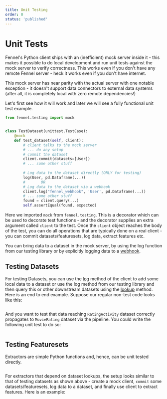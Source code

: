 ```yaml
---
title: Unit Testing
order: 0
status: 'published'
---
```


# Unit Tests

Fennel's Python client ships with an (inefficient) mock server inside it - this
makes it possible to do local development and run unit tests against the mock
server to verify correctness. This works even if you don't have any remote 
Fennel server - heck it works even if you don't have internet.

This mock server has near parity with the actual server with one notable 
exception - it doesn't support data connectors to external data systems 
(after all, it is completely local with zero remote dependencies!)

Let's first see how it will work and later we will see a fully functional unit test example.

```python
from fennel.testing import mock


class TestDataset(unittest.TestCase):
    @mock
    def test_dataset(self, client):
        # client talks to the mock server
        # ... do any setup
        # commit the dataset
        client.commit(datasets=[User])
        # ... some other stuff
        
        # Log data to the dataset directly (ONLY for testing)
        log(User, pd.Dataframe(...))
        #       OR
        # Log data to the dataset via a webhook
        client.log("fennel_webhook", 'User', pd.Dataframe(...))
        # ... some other stuff
        found = client.query(...)
        self.assertEqual(found, expected)    
```

Here we imported `mock` from `fennel.testing`. This is a decorator which 
can be used to decorate test functions - and the decorator supplies an extra 
argument called `client` to the test. Once the `client` object reaches the 
body of the test, you can do all operations that are typically done on a real 
client - you can commit datasets/featuresets, log data, extract features etc.

You can bring data to a dataset in the mock server, by using the log
function from our testing library or by explicitly logging data to a
[webhook](/api-reference/source_connectors/webhook).



## Testing Datasets

For testing Datasets, you can use the [log](/api-reference/client/log) method 
of the client to add some local data to a dataset or use the log method
from our testing library and then query this or other 
downstream datasets using the [lookup](/api-reference/client/lookup) method.
Here is an end to end example. Suppose our regular non-test code looks like this:

<pre snippet="testing-and-ci-cd/unit_tests#datasets"></pre>

And you want to test that data reaching `RatingActivity` dataset correctly 
propagates to `MovieRating` dataset via the pipeline. You could write the 
following unit test to do so:
<pre snippet="testing-and-ci-cd/unit_tests#datasets_testing"></pre>

## Testing Featuresets
Extractors are simple Python functions and, hence, can be unit tested directly.

<pre snippet="testing-and-ci-cd/unit_tests#featuresets_testing"></pre>


For extractors that depend on dataset lookups, the setup looks similar to that 
of testing datasets as shown above - create a mock client, `commit` some 
datasets/featuresets, log data to a dataset, and finally use client to extract 
features. Here is an example:

<pre snippet="testing-and-ci-cd/unit_tests#featuresets_testing_with_dataset"></pre>
